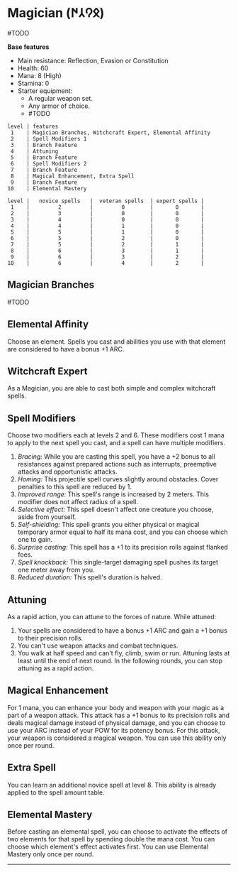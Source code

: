 # Magician (𐰋𐰘𐰲𐰇)
#TODO 

**Base features**
* Main resistance: Reflection, Evasion or Constitution
* Health: 60
* Mana: 8 (High)
* Stamina: 0
* Starter equipment:
    * A regular weapon set.
    * Any armor of choice.
    * #TODO 

```magician_class_features
level | features
 1    | Magician Branches, Witchcraft Expert, Elemental Affinity
 2    | Spell Modifiers 1
 3    | Branch Feature
 4    | Attuning
 5    | Branch Feature
 6    | Spell Modifiers 2
 7    | Branch Feature
 8    | Magical Enhancement, Extra Spell
 9    | Branch Feature
10    | Elemental Mastery
```

```magician_spell_amount
level |   novice spells   |  veteran spells  | expert spells |
 1    |         2         |         0        |       0       |
 2    |         3         |         0        |       0       |
 3    |         4         |         0        |       0       |
 4    |         4         |         1        |       0       |
 5    |         5         |         1        |       0       |
 6    |         5         |         2        |       0       |
 7    |         5         |         2        |       1       |
 8    |         6         |         3        |       1       |
 9    |         6         |         3        |       2       |
10    |         6         |         4        |       2       |
```

## Magician Branches
#TODO 

## Elemental Affinity
Choose an element. Spells you cast and abilities you use with that element are considered to have a bonus +1 ARC.

## Witchcraft Expert
As a Magician, you are able to cast both simple and complex witchcraft spells.

## Spell Modifiers
Choose two modifiers each at levels 2 and 6. 
These modifiers cost 1 mana to apply to the next spell you cast, and a spell can have multiple modifiers.
1. *Bracing:* While you are casting this spell, you have a +2 bonus to all resistances against prepared actions such as interrupts, preemptive attacks and opportunistic attacks. 
2. *Homing:* This projectile spell curves slightly around obstacles. Cover penalties to this spell are reduced by 1.
3. *Improved range:* This spell's range is increased by 2 meters. This modifier does not affect radius of a spell.
4. *Selective effect:* This spell doesn't affect one creature you choose, aside from yourself.
5. *Self-shielding:* This spell grants you either physical or magical temporary armor equal to half its mana cost, and you can choose which one to gain.
6. *Surprise casting:* This spell has a +1 to its precision rolls against flanked foes.
7. *Spell knockback:* This single-target damaging spell pushes its target one meter away from you. 
8. *Reduced duration:* This spell's duration is halved.

## Attuning
As a rapid action, you can attune to the forces of nature. While attuned:
1. Your spells are considered to have a bonus +1 ARC and gain a +1 bonus to their precision rolls.
2. You can't use weapon attacks and combat techniques.
3. You walk at half speed and can't fly, climb, swim or run.
Attuning lasts at least until the end of next round. In the following rounds, you can stop attuning as a rapid action.

## Magical Enhancement
For 1 mana, you can enhance your body and weapon with your magic as a part of a weapon attack. This attack has a +1 bonus to its precision rolls and deals magical damage instead of physical damage, and you can choose to use your ARC instead of your POW for its potency bonus. For this attack, your weapon is considered a magical weapon. You can use this ability only once per round.

## Extra Spell
You can learn an additional novice spell at level 8. This ability is already applied to the spell amount table.

## Elemental Mastery
Before casting an elemental spell, you can choose to activate the effects of two elements for that spell by spending double the mana cost. You can choose which element's effect activates first. You can use Elemental Mastery only once per round.



---
